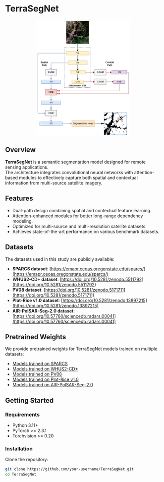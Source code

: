# TerraSegNet

<p align="center">
  <img src="./doc/TerraSegNet.png" alt="TerraSegNet Architecture" width="60%">
</p>


## Overview
**TerraSegNet** is a semantic segmentation model designed for remote sensing applications.  
The architecture integrates convolutional neural networks with attention-based modules to effectively capture both spatial and contextual information from multi-source satellite imagery.  

## Features
- Dual-path design combining spatial and contextual feature learning.
- Attention-enhanced modules for better long-range dependency modeling.
- Optimized for multi-source and multi-resolution satellite datasets.
- Achieves state-of-the-art performance on various benchmark datasets.

## Datasets
The datasets used in this study are publicly available:

- **SPARCS dataset**: [https://emapr.ceoas.oregonstate.edu/sparcs/](https://emapr.ceoas.oregonstate.edu/sparcs/)  
- **WHUS2-CD+ dataset**: [https://doi.org/10.5281/zenodo.5511792](https://doi.org/10.5281/zenodo.5511792)  
- **PV08 dataset**: [https://doi.org/10.5281/zenodo.5171711](https://doi.org/10.5281/zenodo.5171711)  
- **Plot-Rice v1.0 dataset**: [https://doi.org/10.5281/zenodo.13897215](https://doi.org/10.5281/zenodo.13897215)  
- **AIR-PolSAR-Seg-2.0 dataset**: [https://doi.org/10.57760/sciencedb.radars.00041](https://doi.org/10.57760/sciencedb.radars.00041)

## Pretrained Weights
We provide pretrained weights for TerraSegNet models trained on multiple datasets:

- [Models trained on SPARCS](https://drive.google.com/drive/folders/1flwHj_yAhBYNejWvrfJne4FIc7bnZjbs?usp=sharing)  
- [Models trained on WHUS2-CD+](https://drive.google.com/drive/folders/1vViMRSwJNgzCCx5j3G8nF91aebLPNuPk?usp=sharing)  
- [Models trained on PV08](https://drive.google.com/drive/folders/1_3VKaFPOa7H72rU_90qRJC0pHICi5P2x?usp=sharing)  
- [Models trained on Plot-Rice v1.0](https://drive.google.com/drive/folders/1PJURYeSZG5eWAfWbzjLeCRW5q415-a35?usp=sharing)  
- [Models trained on AIR-PolSAR-Seg-2.0](https://drive.google.com/drive/folders/1oX9NiDb3vGqpSzeSZZ-4_3kTvsYoBZTK?usp=sharing) 

## Getting Started
### Requirements
- Python 3.11+
- PyTorch >= 2.3.1
- Torchvision >= 0.20

### Installation
Clone the repository:
```bash
git clone https://github.com/your-username/TerraSegNet.git
cd TerraSegNet
